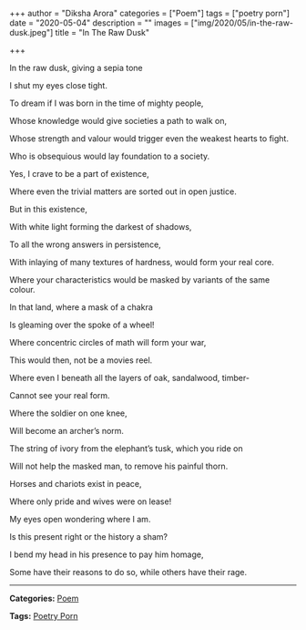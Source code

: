 +++
author = "Diksha Arora"
categories = ["Poem"]
tags = ["poetry porn"]
date = "2020-05-04"
description = ""
images = ["img/2020/05/in-the-raw-dusk.jpeg"]
title = "In The Raw Dusk"

+++

In the raw dusk, giving a sepia tone 

I shut my eyes close tight. 

To dream if I was born in the time of mighty people, 

Whose knowledge would give societies a path to walk on, 

Whose strength and valour would trigger even the weakest hearts to fight. 

Who is obsequious would lay foundation to a society. 

Yes, I crave to be a part of existence, 

Where even the trivial matters are sorted out in open justice. 

But in this existence,  

With white light forming the darkest of shadows,

To all the wrong answers in persistence, 

With inlaying of many textures of hardness, would form your real core. 

Where your characteristics would be masked by variants of the same colour. 

In that land, where a mask of a chakra 

Is gleaming over the spoke of a wheel!

Where concentric circles of math will form your war, 

This would then, not be a movies reel. 

Where even I beneath all the layers of oak, sandalwood, timber-

Cannot see your real form. 

Where the soldier on one knee,

Will become an archer’s norm. 

The string of ivory from the elephant’s tusk, which you ride on 

Will not help the masked man, to remove his painful thorn. 

Horses and chariots exist in peace, 

Where only pride and wives were on lease! 

My eyes open wondering where I am. 

Is this present right or the history a sham? 

I bend my head in his presence to pay him homage,

Some have their reasons to do so, while others have their rage.

---

**Categories:** [Poem](https://19a.in/categories/poem/)

**Tags:** [Poetry Porn](https://19a.in/tags/poetry-porn)

